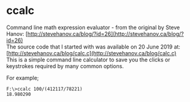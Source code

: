# ccalc  

Command line math expression evaluator - from the original by Steve Hanov: [http://stevehanov.ca/blog/?id=26](http://stevehanov.ca/blog/?id=26)  
The source code that I started with was available on 20 June 2019 at: [http://stevehanov.ca/blog/calc.c](http://stevehanov.ca/blog/calc.c)   
This is a simple command line calculator to save you the clicks or keystrokes required by many common options.  

For example;  

```
F:\>ccalc 100/(412117/78221)  
18.980290  
``` 

